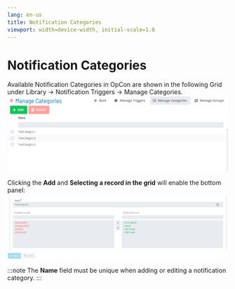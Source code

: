 ```yaml
---
lang: en-us
title: Notification Categories
viewport: width=device-width, initial-scale=1.0
---
```


# Notification Categories

Available Notification Categories in OpCon are shown in the following Grid under Library -> Notification Triggers -> Manage Categories.
![Notification Categories Grid](../../../../../Resources/Images/SM/Library/NotificationCategories/NotificationCategories-Grid.png "Notification Categories Grid")

Clicking the **Add** and **Selecting a record in the grid** will enable the bottom panel:
![Notification Categories Add and Edit](../../../../../Resources/Images/SM/Library/NotificationCategories/NotificationCategories-EditPanel.png "Editable panel for notification categories")

:::note
The **Name** field must be unique when adding or editing a notification category.
:::
